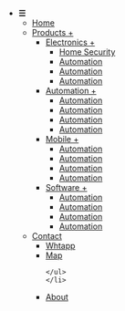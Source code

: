 
<!-- Created By Zegham -->
<html lang="en" dir="ltr">
  <head>
    <meta charset="utf-8">
    <title>Responsive Drop-down Menu Bar</title>
    <link type="text/css" rel="stylesheet" href="style.css">
<link type="text/css" rel="stylesheet" href="mystyle.css">
</head>
<body>

<div id="menu">

<ul>
<li><a id="hamburger"><b>☰</b></a>
<ul>
  <li><a href="#">Home</a></li>
  <li><a href="tryit.asp-filename=tryhow_js_topnav.html#news">Products  +</a>
  <ul>
  <li><a href="#">Electronics +</a>
  <ul>
       <li><a href="#">Home Security</a></li>
       <li><a href="#">Automation</a></li>
	   <li><a href="#">Automation</a></li>
	  <li><a href="#">Automation</a></li>
	</ul>
 </li>
   <li><a href="#">Automation +</a>
   <ul>
       <li><a href="#">Automation</a></li>
       <li><a href="#">Automation</a></li>
	   <li><a href="#">Automation</a></li>
	  <li><a href="#">Automation</a></li>
	</ul> 
   </li>
    <li><a href="#">Mobile +</a>
	 <ul>
       <li><a href="#">Automation</a></li>
       <li><a href="#">Automation</a></li>
	   <li><a href="#">Automation</a></li>
	  <li><a href="#">Automation</a></li>
	</ul>
	</li>
	 <li><a href="#">Software +</a>
	  <ul>
       <li><a href="#">Automation</a></li>
       <li><a href="#">Automation</a></li>
	   <li><a href="#">Automation</a></li>
	  <li><a href="#">Automation</a></li>
	</ul>
	 </li>
	 </ul>
        </li>
    <li><a href="#">Contact</a>
	 <ul>
       <li><a href="#">Whtapp</a></li>
       <li><a href="#">Map
	   </a></li>
	   
	</ul>
	</li>
  <li><a href="tryit.asp-filename=tryhow_js_topnav.html#about">About</a></li>
  </li>
  
</div>
</body>
